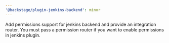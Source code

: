 ```yaml
---
'@backstage/plugin-jenkins-backend': minor
---
```


Add permissions support for jenkins backend and provide an integration router. You must pass a permission router
if you want to enable permissions in jenkins plugin.

